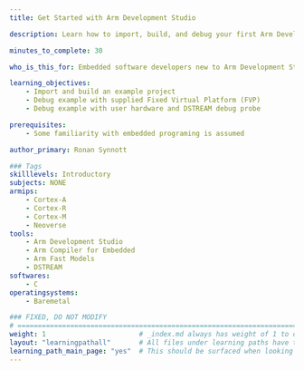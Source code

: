 ```yaml
---
title: Get Started with Arm Development Studio

description: Learn how to import, build, and debug your first Arm Development Studio project

minutes_to_complete: 30   

who_is_this_for: Embedded software developers new to Arm Development Studio to get familiar with main features.

learning_objectives: 
    - Import and build an example project
    - Debug example with supplied Fixed Virtual Platform (FVP)
    - Debug example with user hardware and DSTREAM debug probe

prerequisites:
    - Some familiarity with embedded programing is assumed

author_primary: Ronan Synnott

### Tags
skilllevels: Introductory
subjects: NONE
armips:
    - Cortex-A
    - Cortex-R
    - Cortex-M
    - Neoverse
tools:
    - Arm Development Studio
    - Arm Compiler for Embedded
    - Arm Fast Models
    - DSTREAM
softwares:
    - C
operatingsystems:
    - Baremetal

### FIXED, DO NOT MODIFY
# ================================================================================
weight: 1                       # _index.md always has weight of 1 to order correctly
layout: "learningpathall"       # All files under learning paths have this same wrapper
learning_path_main_page: "yes"  # This should be surfaced when looking for related content. Only set for _index.md of learning path content.
---
```

